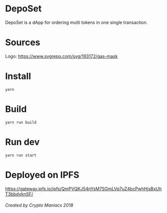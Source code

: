 # DepoSet
DepoSet is a dApp for ordering multi tokens in one single transaction.

# Sources
Logo: https://www.svgrepo.com/svg/193172/gas-mask

# Install
``yarn``

# Build
``yarn run build``

# Run dev
``yarn run start``

# Deployed on IPFS
https://gateway.ipfs.io/ipfs/QmPVQKJ54nYsM7SGmLVq7uZ4bcPwhHjsBxUhT3bbdvknSF/

###### Created by Crypto Maniacs 2018
